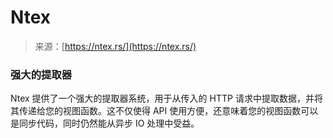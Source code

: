 <!--yml

category: 未分类

date: 2024-05-29 12:36:01

-->

# Ntex

> 来源：[https://ntex.rs/](https://ntex.rs/)

### 强大的提取器

Ntex 提供了一个强大的提取器系统，用于从传入的 HTTP 请求中提取数据，并将其传递给您的视图函数。这不仅使得 API 使用方便，还意味着您的视图函数可以是同步代码，同时仍然能从异步 IO 处理中受益。
